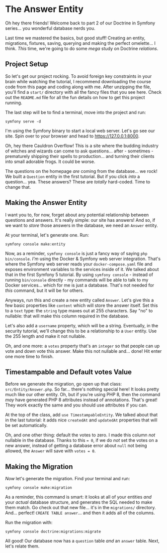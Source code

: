 # The Answer Entity

Oh hey there friends! Welcome back to part 2 of our Doctrine in Symfony series...
you wonderful database nerds you.

Last time we mastered the basics, but good stuff! Creating an entity, migrations,
fixtures, saving, querying and making the perfect omelette... I think. *This* time,
we're going to do some *mega* study on Doctrine *relations*.

## Project Setup

So let's get our project rocking. To avoid foreign key constraints in your brain
while watching the tutorial, I recommend downloading the course code from this page
and coding along with me. After unzipping the file, you'll find a `start/` directory
with all the fancy files that you see here. Check out the `README.md` file for all
the fun details on how to get this project running.

The last step will be to find a terminal, move into the project and run:

```terminal
symfony serve -d
```

I'm using the Symfony binary to start a local web server. Let's go see our site.
Spin over to your browser and head to https://127.0.0.1:8000.

Oh, hey there Cauldron Overflow! This is a site where the budding industry of witches
and wizards can come to ask questions... after - sometimes - prematurely shipping
their spells to production... and turning their clients into small adorable frogs.
It could be worse.

The questions on the homepage *are* coming from the database... we rock! We built
a `Question` entity in the first tutorial. But if you click *into* a question...
yea. These answers? These are *totally* hard-coded. Time to change that.

## Making the Answer Entity

I want you to, for now, forget about any potential relationship between
questions and answers. It's really simple: our site has answers! And so, if we want
to *store* those answers in the database, we need an `Answer` entity.

At your terminal, let's generate one. Run:

```terminal
symfony console make:entity
```

Now, as a reminder, `symfony console` is just a fancy way of saying `php bin/console`.
*I'm* using the Docker & Symfony web server integration. That's where the Symfony web
server reads your `docker-compose.yaml` file and exposes environment variables to
the services inside of it. We talked about that in the first Symfony 5 tutorial.
By using `symfony console` - instead of running `bin/console` directly - my commands
will be able to talk to my Docker services... which for me is just a database.
That's not needed for *this* command, but it will be for others.

Anyways, run this and create a new entity called `Answer`. Let's give this a few
basic properties like `content` which will store the answer itself. Set this to a
`text` type: the `string` type maxes out at 255 characters. Say "no" to nullable:
that will make this column required in the database.

Let's also add a `username` property, which will be a string. Eventually, in the
security tutorial, we'll change this to be a relationship to a `User` entity.
Use the 255 length and make it not nullable.

Oh, and one more: a `votes` property that's an `integer` so that people can up vote
and down vote this answer. Make this not nullable and... done! Hit enter one more
time to finish.

## Timestampable and Default votes Value

Before we generate the migration, go open up that class: `src/Entity/Answer.php`.
So far... there's nothing special here! It looks pretty much like our other entity.
Oh, but if you're using PHP 8, then the command *may* have generated PHP 8
attributes instead of annotations. That's great! They work exactly the same and
you should use attributes if you can.

At the top of the class, add `use TimestampableEntity`. We talked about that in the
last tutorial: it adds nice `createdAt` and `updatedAt` properties that will be set
automatically.

Oh, and one other thing: default the votes to zero. I made this column *not* nullable
in the database. Thanks to this `= 0`, if we do *not* set the votes on a new
answer, instead of getting a database error about `null` not being allowed,
the `Answer` will save with `votes = 0`.

## Making the Migration

*Now* let's generate the migration. Find your terminal and run:

```terminal
symfony console make:migration
```

As a reminder, this command is smart: it looks at all of your entities *and* your
*actual* database structure, and generates the SQL needed to make them match.
Go check out that new file... it's in the `migrations/` directory. And... perfect!
`CREATE TABLE answer`... and then it adds all of the columns.

Run the migration with:

```terminal
symfony console doctrine:migrations:migrate
```

All good! Our database now has a `question` table *and* an `answer` table.
Next, let's relate them.
